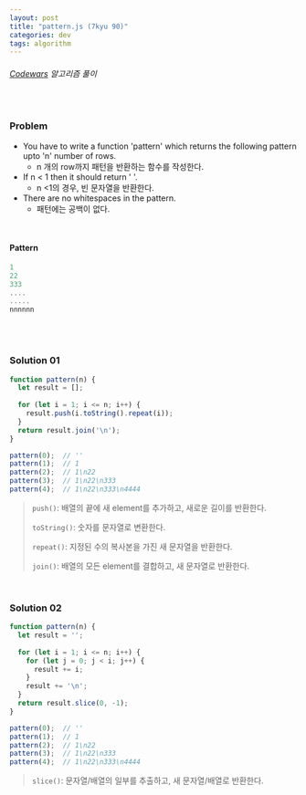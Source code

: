 ```yaml
---
layout: post
title: "pattern.js (7kyu 90)"
categories: dev
tags: algorithm
---
```


###### [Codewars](https://www.codewars.com) 알고리즘 풀이

<br>

### Problem

- You have to write a function 'pattern' which returns the following pattern upto 'n' number of rows.
  - n 개의 row까지 패턴을 반환하는 함수를 작성한다.
- If n < 1 then it should return ' '.
  - n <1의 경우, 빈 문자열을 반환한다.
- There are no whitespaces in the pattern.
  - 패턴에는 공백이 없다.

<br>

#### Pattern

```js
1
22
333
....
.....
nnnnnn
```

<br>

<br>

### Solution 01

```js
function pattern(n) {
  let result = [];
  
  for (let i = 1; i <= n; i++) {
    result.push(i.toString().repeat(i));
  }
  return result.join('\n');
}

pattern(0);  // ''
pattern(1);  // 1
pattern(2);  // 1\n22
pattern(3);  // 1\n22\n333
pattern(4);  // 1\n22\n333\n4444
```

> `push()`: 배열의 끝에 새 element를 추가하고, 새로운 길이를 반환한다.
>
> `toString()`: 숫자를 문자열로 변환한다.
>
> `repeat()`: 지정된 수의 복사본을 가진 새 문자열을 반환한다.
>
> `join()`: 배열의 모든 element를 결합하고, 새 문자열로 반환한다.

<br>

### Solution 02

```js
function pattern(n) {
  let result = '';
  
  for (let i = 1; i <= n; i++) {
    for (let j = 0; j < i; j++) {
      result += i;
    }
    result += '\n';
  }
  return result.slice(0, -1);
}

pattern(0);  // ''
pattern(1);  // 1
pattern(2);  // 1\n22
pattern(3);  // 1\n22\n333
pattern(4);  // 1\n22\n333\n4444
```

> `slice()`: 문자열/배열의 일부를 추출하고, 새 문자열/배열로 반환한다.

<br>

<br>

